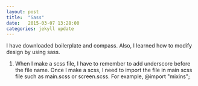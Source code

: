 ```yaml
---
layout: post
title:  "Sass"
date:   2015-03-07 13:28:00
categories: jekyll update
---
```


I have downloaded boilerplate and compass. Also, I learned how to modify design by using sass. 

1. When I make a scss file, I have to remember to add underscore before the file name. Once I make a scss, I need to import the file in main scss file such as main.scss or screen.scss. For example, @import "mixins";

